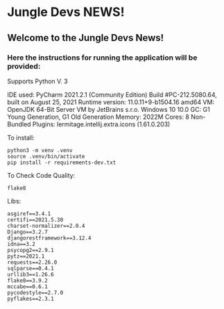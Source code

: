 # Jungle Devs NEWS!

## Welcome to the Jungle Devs News!

### Here the instructions for running the application will be provided:
 Supports Python V. 3

 IDE used: PyCharm 2021.2.1 (Community Edition)
Build #PC-212.5080.64, built on August 25, 2021
Runtime version: 11.0.11+9-b1504.16 amd64
VM: OpenJDK 64-Bit Server VM by JetBrains s.r.o.
Windows 10 10.0
GC: G1 Young Generation, G1 Old Generation
Memory: 2022M
Cores: 8
Non-Bundled Plugins: lermitage.intellij.extra.icons (1.61.0.203)

To install:
```console
python3 -m venv .venv
source .venv/bin/activate
pip install -r requirements-dev.txt
```

To Check Code Quality:
```console
flake8
```

Libs:
```
asgiref==3.4.1
certifi==2021.5.30
charset-normalizer==2.0.4
Django==3.2.7
djangorestframework==3.12.4
idna==3.2
psycopg2==2.9.1
pytz==2021.1
requests==2.26.0
sqlparse==0.4.1
urllib3==1.26.6
flake8==3.9.2
mccabe==0.6.1
pycodestyle==2.7.0
pyflakes==2.3.1
```